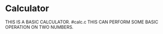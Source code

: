 # Calculator
THIS IS A BASIC CALCULATOR.
#calc.c
THIS CAN PERFORM SOME BASIC OPERATION ON TWO NUMBERS.
